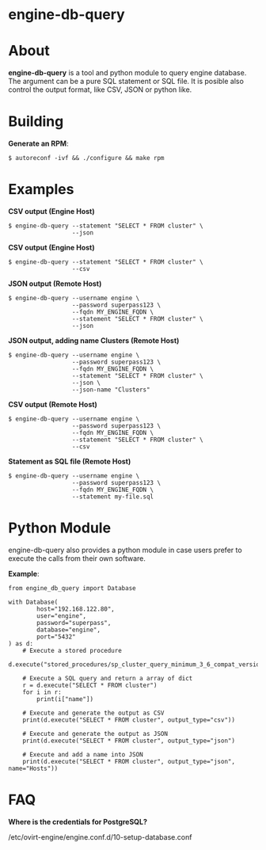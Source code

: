 # engine-db-query

About
=====
**engine-db-query** is a tool and python module to query engine database. 
The argument can be a pure SQL statement or SQL file.
It is posible also control the output format, like CSV, JSON or python like.

Building
========

**Generate an RPM**:

    $ autoreconf -ivf && ./configure && make rpm

Examples
========

**CSV output (Engine Host)**

    $ engine-db-query --statement "SELECT * FROM cluster" \
                      --json

**CSV output (Engine Host)**

    $ engine-db-query --statement "SELECT * FROM cluster" \
                      --csv

**JSON output (Remote Host)**

    $ engine-db-query --username engine \
                      --password superpass123 \
                      --fqdn MY_ENGINE_FQDN \
                      --statement "SELECT * FROM cluster" \
                      --json

**JSON output, adding name Clusters (Remote Host)**

    $ engine-db-query --username engine \
                      --password superpass123 \
                      --fqdn MY_ENGINE_FQDN \
                      --statement "SELECT * FROM cluster" \
                      --json \
                      --json-name "Clusters"

**CSV output (Remote Host)**

    $ engine-db-query --username engine \
                      --password superpass123 \
                      --fqdn MY_ENGINE_FQDN \
                      --statement "SELECT * FROM cluster" \
                      --csv

**Statement as SQL file (Remote Host)**

    $ engine-db-query --username engine \
                      --password superpass123 \
                      --fqdn MY_ENGINE_FQDN \
                      --statement my-file.sql


Python Module
=============
engine-db-query also provides a python module in case users prefer
to execute the calls from their own software.

**Example**:

    from engine_db_query import Database

    with Database(
            host="192.168.122.80",
            user="engine",
            password="superpass",
            database="engine",
            port="5432"
    ) as d:
        # Execute a stored procedure
        d.execute("stored_procedures/sp_cluster_query_minimum_3_6_compat_version.sql")

        # Execute a SQL query and return a array of dict
        r = d.execute("SELECT * FROM cluster")
        for i in r:
            print(i["name"])

        # Execute and generate the output as CSV 
        print(d.execute("SELECT * FROM cluster", output_type="csv"))

        # Execute and generate the output as JSON
        print(d.execute("SELECT * FROM cluster", output_type="json")

        # Execute and add a name into JSON
        print(d.execute("SELECT * FROM cluster", output_type="json", name="Hosts"))


FAQ
===

**Where is the credentials for PostgreSQL?**

  /etc/ovirt-engine/engine.conf.d/10-setup-database.conf
